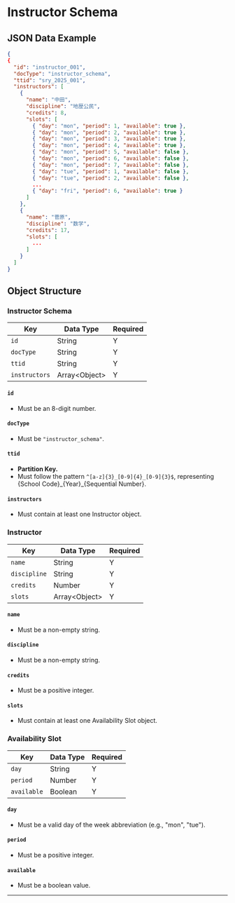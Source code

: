 # Instructor Schema

## JSON Data Example

```json
{
{
  "id": "instructor_001",
  "docType": "instructor_schema",
  "ttid": "sry_2025_001",
  "instructors": [
    {
      "name": "中田",
      "discipline": "地歴公民",
      "credits": 8,
      "slots": [
        { "day": "mon", "period": 1, "available": true },
        { "day": "mon", "period": 2, "available": true },
        { "day": "mon", "period": 3, "available": true },
        { "day": "mon", "period": 4, "available": true },
        { "day": "mon", "period": 5, "available": false },
        { "day": "mon", "period": 6, "available": false },
        { "day": "mon", "period": 7, "available": false },
        { "day": "tue", "period": 1, "available": false },
        { "day": "tue", "period": 2, "available": false },
        ...
        { "day": "fri", "period": 6, "available": true }
      ]
    },
    {
      "name": "菅原",
      "discipline": "数学",
      "credits": 17,
      "slots": [
        ...
      ]
    }
  ]
}
```

## Object Structure

### Instructor Schema

| Key           | Data Type      | Required |
| ------------- | -------------- | -------- |
| `id`          | String         | Y        |
| `docType`     | String         | Y        |
| `ttid`        | String         | Y        |
| `instructors` | Array<Object\> | Y        |

#### `id`
- Must be an 8-digit number.

#### `docType`
- Must be `"instructor_schema"`.

#### `ttid`
- **Partition Key.**
- Must follow the pattern `^[a-z]{3}_[0-9]{4}_[0-9]{3}$`, representing {School Code}\_{Year}\_{Sequential Number}.

#### `instructors`
- Must contain at least one Instructor object.

### Instructor

| Key          | Data Type      | Required |
| ------------ | -------------- | -------- |
| `name`       | String         | Y        |
| `discipline` | String         | Y        |
| `credits`    | Number         | Y        |
| `slots`      | Array<Object\> | Y        |

#### `name`
- Must be a non-empty string.

#### `discipline`
- Must be a non-empty string.

#### `credits`
- Must be a positive integer.

#### `slots`
- Must contain at least one Availability Slot object.

### Availability Slot

| Key         | Data Type | Required |
| ----------- | --------- | -------- |
| `day`       | String    | Y        |
| `period`    | Number    | Y        |
| `available` | Boolean   | Y        |

#### `day`
- Must be a valid day of the week abbreviation (e.g., "mon", "tue").

#### `period`
- Must be a positive integer.

#### `available`
- Must be a boolean value.

---
